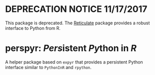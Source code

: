 # DEPRECATION NOTICE 11/17/2017

This package is deprecated. The [Reticulate](https://cran.r-project.org/package=reticulate)
package provides a robust interface to Python from R.


# perspyr: *Pers*istent *Py*thon in *R*

A helper package based on `expyr` that provides a persistent Python interface similar to `PythonInR` and `rpython`.
